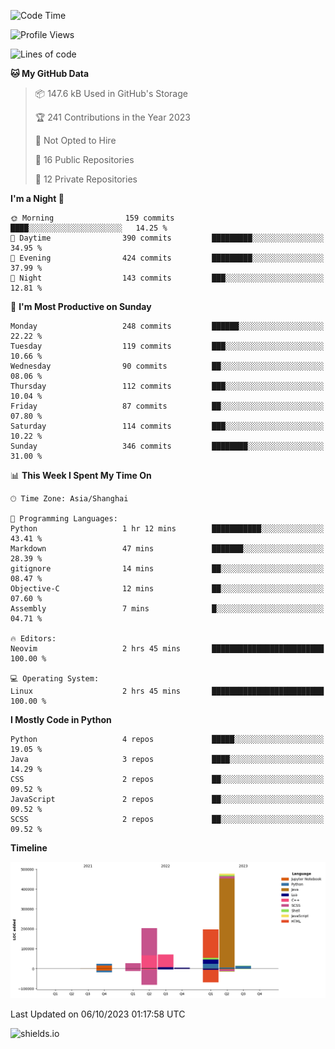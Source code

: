 <!--START_SECTION:waka-->
![Code Time](http://img.shields.io/badge/Code%20Time-338%20hrs%2015%20mins-blue)

![Profile Views](http://img.shields.io/badge/Profile%20Views-0-blue)

![Lines of code](https://img.shields.io/badge/From%20Hello%20World%20I%27ve%20Written-1.0%20million%20lines%20of%20code-blue)

**🐱 My GitHub Data** 

> 📦 147.6 kB Used in GitHub's Storage 
 > 
> 🏆 241 Contributions in the Year 2023
 > 
> 🚫 Not Opted to Hire
 > 
> 📜 16 Public Repositories 
 > 
> 🔑 12 Private Repositories 
 > 
**I'm a Night 🦉** 

```text
🌞 Morning                159 commits         ████░░░░░░░░░░░░░░░░░░░░░   14.25 % 
🌆 Daytime                390 commits         █████████░░░░░░░░░░░░░░░░   34.95 % 
🌃 Evening                424 commits         █████████░░░░░░░░░░░░░░░░   37.99 % 
🌙 Night                  143 commits         ███░░░░░░░░░░░░░░░░░░░░░░   12.81 % 
```
📅 **I'm Most Productive on Sunday** 

```text
Monday                   248 commits         ██████░░░░░░░░░░░░░░░░░░░   22.22 % 
Tuesday                  119 commits         ███░░░░░░░░░░░░░░░░░░░░░░   10.66 % 
Wednesday                90 commits          ██░░░░░░░░░░░░░░░░░░░░░░░   08.06 % 
Thursday                 112 commits         ███░░░░░░░░░░░░░░░░░░░░░░   10.04 % 
Friday                   87 commits          ██░░░░░░░░░░░░░░░░░░░░░░░   07.80 % 
Saturday                 114 commits         ███░░░░░░░░░░░░░░░░░░░░░░   10.22 % 
Sunday                   346 commits         ████████░░░░░░░░░░░░░░░░░   31.00 % 
```


📊 **This Week I Spent My Time On** 

```text
🕑︎ Time Zone: Asia/Shanghai

💬 Programming Languages: 
Python                   1 hr 12 mins        ███████████░░░░░░░░░░░░░░   43.41 % 
Markdown                 47 mins             ███████░░░░░░░░░░░░░░░░░░   28.39 % 
gitignore                14 mins             ██░░░░░░░░░░░░░░░░░░░░░░░   08.47 % 
Objective-C              12 mins             ██░░░░░░░░░░░░░░░░░░░░░░░   07.60 % 
Assembly                 7 mins              █░░░░░░░░░░░░░░░░░░░░░░░░   04.71 % 

🔥 Editors: 
Neovim                   2 hrs 45 mins       █████████████████████████   100.00 % 

💻 Operating System: 
Linux                    2 hrs 45 mins       █████████████████████████   100.00 % 
```

**I Mostly Code in Python** 

```text
Python                   4 repos             █████░░░░░░░░░░░░░░░░░░░░   19.05 % 
Java                     3 repos             ████░░░░░░░░░░░░░░░░░░░░░   14.29 % 
CSS                      2 repos             ██░░░░░░░░░░░░░░░░░░░░░░░   09.52 % 
JavaScript               2 repos             ██░░░░░░░░░░░░░░░░░░░░░░░   09.52 % 
SCSS                     2 repos             ██░░░░░░░░░░░░░░░░░░░░░░░   09.52 % 
```



**Timeline**

![Lines of Code chart](https://raw.githubusercontent.com/kopp4/kopp4/main/assets/bar_graph.png)


 Last Updated on 06/10/2023 01:17:58 UTC
<!--END_SECTION:waka-->
![shields.io](https://img.shields.io/github/commit-activity/w/kopp4/kopp4?color=g&label=abusing%20bot&style=flat-square)

